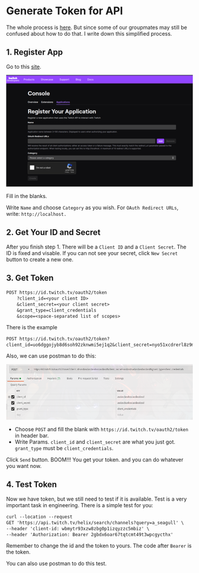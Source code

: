 # Generate Token for API

The whole process is [here](https://dev.twitch.tv/docs/authentication). But since some of our groupmates may still be confused about how to do that. I write down this simplified process.

## 1. Register App

Go to this [site](https://dev.twitch.tv/console/apps/create).

![](./res/registerapp.png)

Fill in the blanks.

Write `Name` and choose `Category` as you wish. For `OAuth Redirect URLs`, write: `http://localhost.`

## 2. Get Your ID and Secret

After you finish step 1. There will be a `Client ID` and a `Client Secret`. The ID is fixed and visable. If you can not see your secret, click `New Secret` button to create a new one.

## 3. Get Token

``` shell
POST https://id.twitch.tv/oauth2/token
    ?client_id=<your client ID>
    &client_secret=<your client secret>
    &grant_type=client_credentials
    &scope=<space-separated list of scopes> 
```

There is the example

``` Shell
POST https://id.twitch.tv/oauth2/token?client_id=uo6dggojyb8d6soh92zknwmi5ej1q2&client_secret=nyo51xcdrerl8z9m56w9w6wg&grant_type=client_credentials
```

Also, we can use postman to do this:

![](./res/postman.png)

- Choose `POST` and fill the blank with `https://id.twitch.tv/oauth2/token` in header bar.
- Write Params. `client_id` and `client_secret` are what you just got. `grant_type` must be `client_credentials`.

Click `Send` button. BOOM!!! You get your token. and you can do whatever you want now.

## 4. Test Token

Now we have token, but we still need to test if it is available. Test is a very important task in engineering. There is a simple test for you:

``` shell
curl --location --request
GET 'https://api.twitch.tv/helix/search/channels?query=a_seagull' \
--header 'client-id: wbmytr93xzw8zbg0p1izqyzzc5mbiz' \
--header 'Authorization: Bearer 2gbdx6oar67tqtcmt49t3wpcgycthx'
```

Remember to change the id and the token to yours. The code after `Bearer` is the token.

You can also use postman to do this test.

